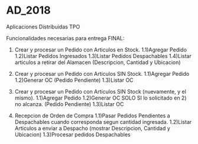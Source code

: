 # AD_2018
Aplicaciones Distribuidas TPO

Funcionalidades necesarias para entrega FINAL:

1) Crear y procesar un Pedido con Articulos en Stock.
  1.1)Agregar Pedido
  1.2)Listar Pedidos Ingresados
  1.3)Listar Pedidos Despachables
  1.4)Listar articulos a retirar del Alamacen (Descripcion, Cantidad y Ubicacion)
  
2) Crear y procesar un Pedido con Articulos SIN Stock.
  1.1)Agregar Pedido
  1.2)Generar OC (Pedido Pendiente)
  1.3)Listar OC
  
3) Crear y procesar un Pedido con Articulos SIN Stock (nuevamente, y el mismo).
  1.1)Agregar Pedido
  1.2)Generar OC SOLO SI lo solicitado en 2) no alcanza. (Pedido Pendiente)
  1.3)Listar OC
  
4) Recepcion de Orden de Compra
  1.1)Pasar Pedidos Pendientes a Despachables cuando corresponda segun cantidad ingresada.
  1.2)Listar Articulos a enviar a Despacho (mostrar Descripcion, Cantidad y Ubicacion)
  1.3)Procesar pedidos Despachables

